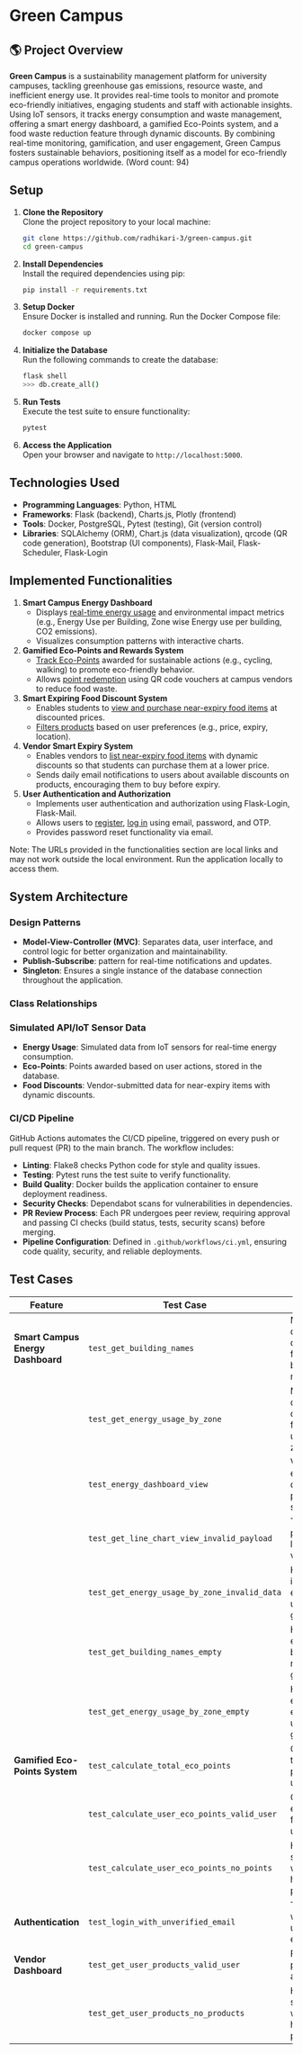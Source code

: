 # Green Campus

## 🌎 Project Overview

**Green Campus** is a sustainability management platform for university
campuses, tackling greenhouse gas emissions, resource waste, and
inefficient energy use. It provides real-time tools to monitor and
promote eco-friendly initiatives, engaging students and staff with
actionable insights. Using IoT sensors, it tracks energy consumption and
waste management, offering a smart energy dashboard, a gamified
Eco-Points system, and a food waste reduction feature through dynamic
discounts. By combining real-time monitoring, gamification, and user
engagement, Green Campus fosters sustainable behaviors, positioning
itself as a model for eco-friendly campus operations worldwide. (Word
count: 94)

## Setup

1.  **Clone the Repository**\
    Clone the project repository to your local machine:

    ``` bash
    git clone https://github.com/radhikari-3/green-campus.git
    cd green-campus
    ```

2.  **Install Dependencies**\
    Install the required dependencies using pip:

    ``` bash
    pip install -r requirements.txt
    ```

3.  **Setup Docker**\
    Ensure Docker is installed and running. Run the Docker Compose file:

    ``` bash
    docker compose up
    ```

4.  **Initialize the Database**\
    Run the following commands to create the database:

    ``` bash
    flask shell
    >>> db.create_all()
    ```

5.  **Run Tests**\
    Execute the test suite to ensure functionality:

    ``` bash
    pytest
    ```

6.  **Access the Application**\
    Open your browser and navigate to `http://localhost:5000`.

## Technologies Used

-   **Programming Languages**: Python, HTML
-   **Frameworks**: Flask (backend), Charts.js, Plotly (frontend)
-   **Tools**: Docker, PostgreSQL, Pytest (testing), Git (version control)
-   **Libraries**: SQLAlchemy (ORM), Chart.js (data visualization),
    qrcode (QR code generation), Bootstrap (UI components), Flask-Mail, Flask-Scheduler, Flask-Login

## Implemented Functionalities
1.  **Smart Campus Energy Dashboard**
    -   Displays [real-time energy usage](http://127.0.0.1:5000/energy_analytics) and environmental impact metrics 
    (e.g., Energy Use per Building, Zone wise Energy use per building, CO2 emissions).
    -   Visualizes consumption patterns with interactive charts.
2.  **Gamified Eco-Points and Rewards System**
    -   [Track Eco-Points](http://127.0.0.1:5000/dashboard) awarded for sustainable actions (e.g., cycling,
        walking) to promote eco-friendly behavior.
    -   Allows [point redemption](http://127.0.0.1:5000/rewards) using QR code vouchers at campus vendors to reduce food waste.
3.  **Smart Expiring Food Discount System**
    -   Enables students to [view and purchase near-expiry food items](http://127.0.0.1:5000/view_expiring_products) 
    at discounted prices.
    - [Filters products](http://127.0.0.1:5000/expiring-offers/f) based on user preferences (e.g., price, expiry, location).
4. **Vendor Smart Expiry System**
    -   Enables vendors to [list near-expiry food items](http://127.0.0.1:5000/smart_food_expiry) with dynamic
        discounts so that students can purchase them at a lower price.
    -   Sends daily email notifications to users about available
       discounts on products, encouraging them to buy before expiry.
5.  **User Authentication and Authorization**
    -   Implements user authentication and authorization using Flask-Login, Flask-Mail.
    -   Allows users to [register](http://127.0.0.1:5000/auth/signup), [log in](http://127.0.0.1:5000/auth/login) using email, password, and OTP.
    -   Provides password reset functionality via email.

    
Note: The URLs provided in the functionalities section are local links and may not work outside the local environment. 
Run the application locally to access them.

## System Architecture

### Design Patterns
-   **Model-View-Controller (MVC)**: Separates data, user interface,
    and control logic for better organization and maintainability.
-   **Publish-Subscribe**: pattern for real-time notifications and updates.
-   **Singleton**: Ensures a single instance of the database connection
    throughout the application.

### Class Relationships


### Simulated API/IoT Sensor Data
-   **Energy Usage**: Simulated data from IoT sensors for real-time
    energy consumption.
-   **Eco-Points**: Points awarded based on user actions, stored in
    the database.
-   **Food Discounts**: Vendor-submitted data for near-expiry items
    with dynamic discounts.

### CI/CD Pipeline
GitHub Actions automates the CI/CD pipeline, triggered on every push or pull request (PR) to the main branch. 
The workflow includes:

- **Linting**: Flake8 checks Python code for style and quality issues.
- **Testing**: Pytest runs the test suite to verify functionality.
- **Build Quality**: Docker builds the application container to ensure deployment readiness.
- **Security Checks**: Dependabot scans for vulnerabilities in dependencies.
- **PR Review Process**: Each PR undergoes peer review, requiring approval and passing CI checks (build status, tests, security scans) before merging.
- **Pipeline Configuration**: Defined in `.github/workflows/ci.yml`, ensuring code quality, security, and reliable deployments.

## Test Cases

| **Feature**                        | **Test Case**                                | **Scenario**                                                                 | **Status**       |
|------------------------------------|----------------------------------------------|-------------------------------------------------------------------------------|------------------|
| **Smart Campus Energy Dashboard**  | `test_get_building_names`                    | Mock database query to fetch building names.                                 | ✅ Passed        |
|                                    | `test_get_energy_usage_by_zone`              | Mock database query to fetch energy usage by zone.                           | ✅ Passed        |
|                                    | `test_energy_dashboard_view`                 | Verify energy dashboard page loads successfully.                             | ✅ Passed        |
|                                    | `test_get_line_chart_view_invalid_payload`   | Test invalid payload for line chart view.                                    | ✅ Passed        |
|                                    | `test_get_energy_usage_by_zone_invalid_data` | Handle invalid energy usage data gracefully.                                 | ✅ Passed        |
|                                    | `test_get_building_names_empty`              | Handle empty building names gracefully.                                      | ✅ Passed        |
|                                    | `test_get_energy_usage_by_zone_empty`        | Handle empty energy usage data gracefully.                                   | ✅ Passed        |
| **Gamified Eco-Points System**     | `test_calculate_total_eco_points`            | Calculate total eco-points for a user.                                       | ✅ Passed        |
|                                    | `test_calculate_user_eco_points_valid_user`  | Calculate eco-points for a valid user.                                       | ✅ Passed        |
|                                    | `test_calculate_user_eco_points_no_points`   | Handle scenario where user has no eco-points.                                | ✅ Passed        |
| **Authentication**                 | `test_login_with_unverified_email`           | Test login with an unverified email.                                         | ✅ Passed        |
| **Vendor Dashboard**               | `test_get_user_products_valid_user`          | Fetch products for a valid user.                                             | ✅ Passed        |
|                                    | `test_get_user_products_no_products`         | Handle scenario where user has no products.                                  | ✅ Passed       |

